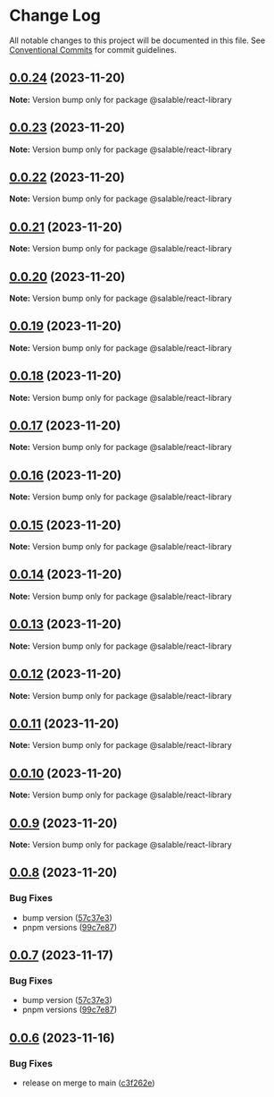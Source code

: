 # Change Log

All notable changes to this project will be documented in this file.
See [Conventional Commits](https://conventionalcommits.org) for commit guidelines.

## [0.0.24](https://github.com/Salable/salable-web-components-stenciljs/compare/v0.0.23...v0.0.24) (2023-11-20)

**Note:** Version bump only for package @salable/react-library





## [0.0.23](https://github.com/Salable/salable-web-components-stenciljs/compare/v0.0.22...v0.0.23) (2023-11-20)

**Note:** Version bump only for package @salable/react-library





## [0.0.22](https://github.com/Salable/salable-web-components-stenciljs/compare/v0.0.21...v0.0.22) (2023-11-20)

**Note:** Version bump only for package @salable/react-library





## [0.0.21](https://github.com/Salable/salable-web-components-stenciljs/compare/v0.0.20...v0.0.21) (2023-11-20)

**Note:** Version bump only for package @salable/react-library





## [0.0.20](https://github.com/Salable/salable-web-components-stenciljs/compare/v0.0.19...v0.0.20) (2023-11-20)

**Note:** Version bump only for package @salable/react-library





## [0.0.19](https://github.com/Salable/salable-web-components-stenciljs/compare/v0.0.18...v0.0.19) (2023-11-20)

**Note:** Version bump only for package @salable/react-library





## [0.0.18](https://github.com/Salable/salable-web-components-stenciljs/compare/v0.0.17...v0.0.18) (2023-11-20)

**Note:** Version bump only for package @salable/react-library





## [0.0.17](https://github.com/Salable/salable-web-components-stenciljs/compare/v0.0.16...v0.0.17) (2023-11-20)

**Note:** Version bump only for package @salable/react-library





## [0.0.16](https://github.com/Salable/salable-web-components-stenciljs/compare/v0.0.15...v0.0.16) (2023-11-20)

**Note:** Version bump only for package @salable/react-library





## [0.0.15](https://github.com/Salable/salable-web-components-stenciljs/compare/v0.0.14...v0.0.15) (2023-11-20)

**Note:** Version bump only for package @salable/react-library





## [0.0.14](https://github.com/Salable/salable-web-components-stenciljs/compare/v0.0.13...v0.0.14) (2023-11-20)

**Note:** Version bump only for package @salable/react-library





## [0.0.13](https://github.com/Salable/salable-web-components-stenciljs/compare/v0.0.12...v0.0.13) (2023-11-20)

**Note:** Version bump only for package @salable/react-library





## [0.0.12](https://github.com/Salable/salable-web-components-stenciljs/compare/v0.0.11...v0.0.12) (2023-11-20)

**Note:** Version bump only for package @salable/react-library





## [0.0.11](https://github.com/Salable/salable-web-components-stenciljs/compare/v0.0.10...v0.0.11) (2023-11-20)

**Note:** Version bump only for package @salable/react-library





## [0.0.10](https://github.com/Salable/salable-web-components-stenciljs/compare/v0.0.9...v0.0.10) (2023-11-20)

**Note:** Version bump only for package @salable/react-library





## [0.0.9](https://github.com/Salable/salable-web-components-stenciljs/compare/v0.0.8...v0.0.9) (2023-11-20)

**Note:** Version bump only for package @salable/react-library





## [0.0.8](https://github.com/Salable/salable-web-components-stenciljs/compare/v0.0.6...v0.0.8) (2023-11-20)


### Bug Fixes

* bump version ([57c37e3](https://github.com/Salable/salable-web-components-stenciljs/commit/57c37e3a1fa68971fb8846c01f289a7dc7244f51))
* pnpm versions ([99c7e87](https://github.com/Salable/salable-web-components-stenciljs/commit/99c7e879536739bf5579280e28b206d5b01b16c5))





## [0.0.7](https://github.com/Salable/salable-web-components-stenciljs/compare/v0.0.6...v0.0.7) (2023-11-17)


### Bug Fixes

* bump version ([57c37e3](https://github.com/Salable/salable-web-components-stenciljs/commit/57c37e3a1fa68971fb8846c01f289a7dc7244f51))
* pnpm versions ([99c7e87](https://github.com/Salable/salable-web-components-stenciljs/commit/99c7e879536739bf5579280e28b206d5b01b16c5))





## [0.0.6](https://github.com/Salable/salable-web-components-stenciljs/compare/v0.0.5...v0.0.6) (2023-11-16)


### Bug Fixes

* release on merge to main ([c3f262e](https://github.com/Salable/salable-web-components-stenciljs/commit/c3f262e396fa941cefc4da4bbc7f6ddd9d7671ca))
